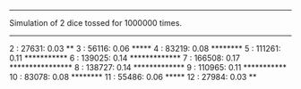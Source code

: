 ***
Simulation of 2 dice tossed for 1000000 times.
***

 2 :    27631: 0.03 **
 3 :    56116: 0.06 *****
 4 :    83219: 0.08 ********
 5 :   111261: 0.11 ***********
 6 :   139025: 0.14 *************
 7 :   166508: 0.17 ****************
 8 :   138727: 0.14 *************
 9 :   110965: 0.11 ***********
10 :    83078: 0.08 ********
11 :    55486: 0.06 *****
12 :    27984: 0.03 **
